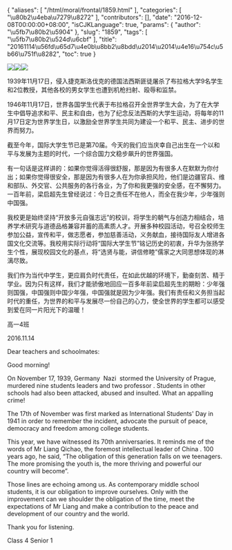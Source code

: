 {
    "aliases": [
        "/html/moral/frontal/1859.html"
    ],
    "categories": [
        "\u80b2\u4eba\u7279\u8272"
    ],
    "contributors": [],
    "date": "2016-12-08T00:00:00+08:00",
    "isCJKLanguage": true,
    "params": {
        "author": "\u5fb7\u80b2\u5904"
    },
    "slug": "1859",
    "tags": [
        "\u5fb7\u80b2\u524d\u6cbf"
    ],
    "title": "20161114\u56fd\u65d7\u4e0b\u8bb2\u8bdd\u2014\u2014\u4e16\u754c\u5b66\u751f\u8282",
    "toc": true
}

![](https://cdn.tfls.online/mirror/full/6370f307819cc885f47323b5605b70fde3e2ce3d.jpg)![](https://cdn.tfls.online/mirror/full/49632554d411928da387555e9c3dfb6bc76a789d.jpg)![](https://cdn.tfls.online/mirror/full/c16023b9794f14c16afabb32832928fb9884a5b8.jpg)






1939年11月17日，侵入捷克斯洛伐克的德国法西斯匪徒屠杀了布拉格大学9名学生和2位教授，其他各校的男女学生也遭到机枪扫射、殴辱和监禁。




1946年11月17日，世界各国学生代表于布拉格召开全世界学生大会，为了在大学生中倡导追求和平、民主和自由，也为了纪念反法西斯的大学生运动，将每年的11月17日定为世界学生日，以激励全世界学生共同为建设一个和平、民主、进步的世界而努力。




截至今年，国际大学生节已是第70届。今天的我们应当庆幸自己出生在一个以和平与发展为主题的时代，一个综合国力文稳步飙升的世界强国。




有一句话是这样讲的：如果你觉得活得很舒服，那是因为有很多人在默默为你付出；如果你觉得很安全，那是因为有很多人在为你承担风险，他们是边疆官兵、维和部队、外交官、公共服务的各行各业，为了你和我更强的安全感，在不懈努力。一百年前，梁启超先生曾经说过：今日之责任不在他人，而全在我少年，少年强则中国强。




我校更是始终坚持“开放多元自强志远”的校训，将学生的朝气与创造力相结合，培养学术研究与道德品格兼容并蓄的高素质人才。开展多种校园活动，号召全校师生参加公益，宣传和平，做志愿者，参加慈善活动，义务献血，接待国际友人增进各国文化交流等。我校用实际行动将“国际大学生节”铭记历史的初衷，升华为张扬学生个性，展现校园文化的基点，将“选贤与能，讲信修睦”儒家之大同思想体现的淋漓尽致。




我们作为当代中学生，更应肩负时代责任，在如此优越的环境下，勤奋刻苦、精于学业。因为只有这样，我们才能骄傲地回应一百多年前梁启超先生的期盼：少年强则国强，中国强则中国少年强，中国强就是因为少年强。我们有责任和义务担当起时代的重任，为世界的和平与发展尽一份自己的心力，使全世界的学生都可以感受到爱在同一片阳光下的温暖！




高一4班




2016.11.14




Dear teachers and schoolmates:




Good morning!




On November 17, 1939,
Germany  Nazi  stormed the University of Prague, murdered
nine students leaders and two professor . Students in other schools had also
been attacked, abused and insulted. What an appalling crime!




The 17th of November was
first marked as International Students' Day in 1941 in order to remember the
incident, advocate the pursuit of peace, democracy and freedom among college
students. 




This year, we have witnessed
its 70th anniversaries. It reminds me of the words of Mr Liang Qichao, the
foremost intellectual leader of China . 100 years ago, he said, “The obligation
of this generation falls on we teenagers. The more promising the youth is, the
more thriving and powerful our country will become”. 




Those lines are echoing among
us. As contemporary middle school students, it is our obligation to improve
ourselves. Only with the improvement can we shoulder the obligation of the time,
meet the expectations of Mr Liang and make a contribution to the peace and
development of our country and the world.




Thank you for listening.




Class 4 Senior 1







